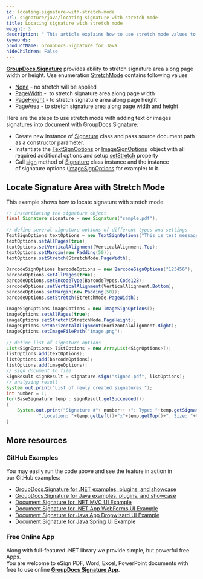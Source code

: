 ```yaml
---
id: locating-signature-with-stretch-mode
url: signature/java/locating-signature-with-stretch-mode
title: Locating signature with stretch mode
weight: 3
description: " This article explains how to use stretch mode values to adjust signature area positions on document page with GroupDocs.Signature API."
keywords: 
productName: GroupDocs.Signature for Java
hideChildren: False
---
```

[**GroupDocs.Signature**](https://products.groupdocs.com/signature/java) provides ability to stretch signature area along page width or height. Use enumeration [StretchMode](https://reference.groupdocs.com/java/signature/com.groupdocs.signature.domain.enums/StretchMode) contains following values

*   [None](https://reference.groupdocs.com/java/signature/com.groupdocs.signature.domain.enums/StretchMode#None) - no stretch will be applied 
*   [PageWidth](https://reference.groupdocs.com/java/signature/com.groupdocs.signature.domain.enums/StretchMode#PageWidth) -  to stretch signature area along page width
*   [PageHeight](https://reference.groupdocs.com/java/signature/com.groupdocs.signature.domain.enums/StretchMode#PageHeight) - to stretch signature area along page height
*   [PageArea](https://reference.groupdocs.com/java/signature/com.groupdocs.signature.domain.enums/StretchMode#PageArea) - to stretch signature area along page width and height

Here are the steps to use stretch mode with adding text or images signatures into document with GroupDocs.Signature:

*   Create new instance of [Signature](https://reference.groupdocs.com/java/signature/com.groupdocs.signature/Signature) class and pass source document path as a constructor parameter.    
*   Instantiate the [TextSignOptions](https://reference.groupdocs.com/java/signature/com.groupdocs.signature.options.sign/TextSignOptions) or [ImageSignOptions](https://reference.groupdocs.com/java/signature/com.groupdocs.signature.options.sign/ImageSignOptions)  object with all required additional options and setup [setStretch](https://reference.groupdocs.com/java/signature/com.groupdocs.signature.options.sign/ImageSignOptions#setStretch(int)) property      
*   Call [sign](https://reference.groupdocs.com/java/signature/com.groupdocs.signature/Signature#sign(java.io.OutputStream,%20java.util.List)) method of [Signature](https://reference.groupdocs.com/java/signature/com.groupdocs.signature/Signature) class instance and the instance of signature options ([ImageSignOptions](https://reference.groupdocs.com/java/signature/com.groupdocs.signature.options.sign/ImageSignOptions) for example) to it.
    

## Locate Signature Area with Stretch Mode

This example shows how to locate signature with stretch mode.

```java
// instantiating the signature object
final Signature signature = new Signature("sample.pdf");
 
// define several signature options of different types and settings
TextSignOptions textOptions = new TextSignOptions("This is test message");
textOptions.setAllPages(true);
textOptions.setVerticalAlignment(VerticalAlignment.Top);
textOptions.setMargin(new Padding(50));
textOptions.setStretch(StretchMode.PageWidth);
 
BarcodeSignOptions barcodeOptions = new BarcodeSignOptions("123456");
barcodeOptions.setAllPages(true);
barcodeOptions.setEncodeType(BarcodeTypes.Code128);
barcodeOptions.setVerticalAlignment(VerticalAlignment.Bottom);
barcodeOptions.setMargin(new Padding(50));
barcodeOptions.setStretch(StretchMode.PageWidth);
 
ImageSignOptions imageOptions = new ImageSignOptions();
imageOptions.setAllPages(true);
imageOptions.setStretch(StretchMode.PageHeight);
imageOptions.setHorizontalAlignment(HorizontalAlignment.Right);
imageOptions.setImageFilePath("image.png");
 
// define list of signature options
List<SignOptions> listOptions = new ArrayList<SignOptions>();
listOptions.add(textOptions);
listOptions.add(barcodeOptions);
listOptions.add(imageOptions);
// sign document to file
SignResult signResult = signature.sign("signed.pdf", listOptions);
// analyzing result
System.out.print("List of newly created signatures:");
int number = 1;
for(BaseSignature temp : signResult.getSucceeded())
{
    System.out.print("Signature #"+ number++ +": Type: "+temp.getSignatureType()+" Id:"+temp.getSignatureId()+
            ",Location: "+temp.getLeft()+"x"+temp.getTop()+". Size: "+temp.getWidth()+"x"+temp.getHeight());
}
```

## More resources

### GitHub Examples 

You may easily run the code above and see the feature in action in our GitHub examples:

*   [GroupDocs.Signature for .NET examples, plugins, and showcase](https://github.com/groupdocs-signature/GroupDocs.Signature-for-.NET)    
*   [GroupDocs.Signature for Java examples, plugins, and showcase](https://github.com/groupdocs-signature/GroupDocs.Signature-for-Java)    
*   [Document Signature for .NET MVC UI Example](https://github.com/groupdocs-signature/GroupDocs.Signature-for-.NET-MVC)    
*   [Document Signature for .NET App WebForms UI Example](https://github.com/groupdocs-signature/GroupDocs.Signature-for-.NET-WebForms)    
*   [Document Signature for Java App Dropwizard UI Example](https://github.com/groupdocs-signature/GroupDocs.Signature-for-Java-Dropwizard)   
*   [Document Signature for Java Spring UI Example](https://github.com/groupdocs-signature/GroupDocs.Signature-for-Java-Spring)
    

### Free Online App 

Along with full-featured .NET library we provide simple, but powerful free Apps.  
You are welcome to eSign PDF, Word, Excel, PowerPoint documents with free to use online **[GroupDocs Signature App](https://products.groupdocs.app/signature)**.
